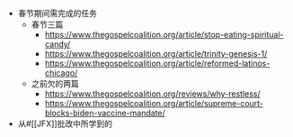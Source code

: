 - 春节期间需完成的任务
    - 春节三篇
        - https://www.thegospelcoalition.org/article/stop-eating-spiritual-candy/
        - https://www.thegospelcoalition.org/article/trinity-genesis-1/
        - https://www.thegospelcoalition.org/article/reformed-latinos-chicago/
    - 之前欠的两篇
        - https://www.thegospelcoalition.org/reviews/why-restless/
        - https://www.thegospelcoalition.org/article/supreme-court-blocks-biden-vaccine-mandate/
- 从#[[JFX]]批改中所学到的
